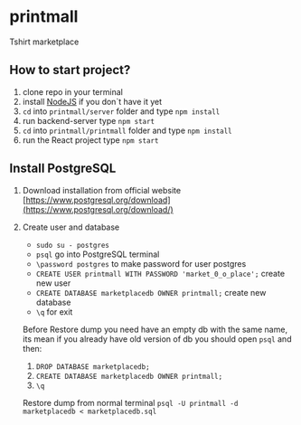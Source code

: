 # printmall
Tshirt marketplace

## How to start project?

1. clone repo in your terminal 
2. install [NodeJS](https://nodejs.org/) if you don`t have it yet
3. `cd` into `printmall/server` folder and type `npm install`
4. run backend-server type `npm start`
5. `cd` into `printmall/printmall` folder and type `npm install`
6. run the React project type `npm start`

## Install PostgreSQL
1. Download installation from official website [https://www.postgresql.org/download](https://www.postgresql.org/download/)
2. Create user and database
    * `sudo su - postgres`
    * `psql` go into PostgreSQL terminal
    * `\password postgres` to make password for user postgres
    * `CREATE USER printmall WITH PASSWORD 'market_0_o_place';` create new user
    * `CREATE DATABASE marketplacedb OWNER printmall;` create new database
    * `\q` for exit

    Before Restore dump you need have an empty db with the same name,
    its mean if you already have old version of db you should open `psql` and then: 
    1. `DROP DATABASE marketplacedb;`
    2. `CREATE DATABASE marketplacedb OWNER printmall;`
    3. `\q` 
   
   Restore dump from normal terminal
     `psql -U printmall -d marketplacedb < marketplacedb.sql`
